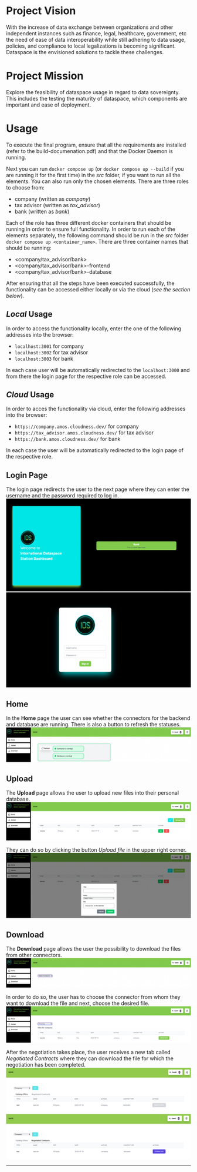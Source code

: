 # Project Vision
With the increase of data exchange between organizations and other independent instances such as finance, legal, healthcare, government, etc the need of ease of data interoperability while still adhering to data usage, policies, and compliance to local legalizations is becoming significant. Dataspace is the envisioned solutions to tackle these challenges.

# Project Mission
Explore the feasibility of dataspace usage in regard to data sovereignty. This includes the testing the maturity of dataspace, which components are important and ease of deployment.

# Usage
To execute the final program, ensure that all the requirements are installed (refer to the build-documenation.pdf) and that the Docker Daemon is running.

Next you can run `docker compose up` (or `docker compose up --build` if you are running it for the first time) in the *src* folder, if you want to run all the elements. You can also run only the chosen elements. There are three roles to choose from:
- company (written as *company*)
- tax advisor (written as *tax_advisor*)
- bank (written as *bank*)

Each of the role has three different docker containers that should be running in order to ensure full functionality. In order to run each of the elements separately, the following command should be run in the *src* folder `docker compose up <container_name>`. There are three container names that should be running:
- <company/tax_advisor/bank>
- <company/tax_advisor/bank>-frontend
- <company/tax_advisor/bank>-database

After ensuring that all the steps have been executed successfully, the functionality can be accessed either locally or via the cloud (*see the section below*).

## *Local* Usage
In order to access the functionality locally, enter the one of the following addresses into the browser:
- `localhost:3001` for company
- `localhost:3002` for tax advisor
- `localhost:3003` for bank

In each case user will be automatically redirected to the `localhost:3000` and from there the login page for the respective role can be accessed.

## *Cloud* Usage
In order to acces the functionality via cloud, enter the following addresses into the browser:
- `https://company.amos.cloudness.dev/` for company
- `https://tax_advisor.amos.cloudness.dev/` for tax advisor
- `https://bank.amos.cloudness.dev/` for bank

In each case the user will be automatically redirected to the login page of the respective role.

## Login Page
The login page redirects the user to the next page where they can enter the username and the password required to log in.
![login_page1.png](user_documentation_images%2Flogin_page1.png)![login_page2.png](user_documentation_images%2Flogin_page2.png)

## Home
In the **Home** page the user can see whether the connectors for the backend and database are running. There is also a button to refresh the statuses.
![home_page.png](user_documentation_images%2Fhome_page.png)


## Upload
The **Upload** page allows the user to upload new files into their personal database.
![upload_page1.png](user_documentation_images%2Fupload_page1.png)


They can do so by clicking the button *Upload file* in the upper right corner.
![upload_page2.png](user_documentation_images%2Fupload_page2.png)


## Download
The **Download** page allows the user the possibility to download the files from other connectors.
![download_page1.png](user_documentation_images%2Fdownload_page1.png)


In order to do so, the user has to choose the connector from whom they want to download the file and next, choose the desired file.
![download_page2.png](user_documentation_images%2Fdownload_page2.png)

After the negotiation takes place, the user receives a new tab called *Negotiated Contracts* where they can download the file for which the negotiation has been completed.
![download_page3.png](user_documentation_images%2Fdownload_page3.png)![download_page4.png](user_documentation_images%2Fdownload_page4.png)

***

